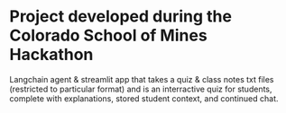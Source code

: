 # Project developed during the Colorado School of Mines Hackathon

Langchain agent & streamlit app that takes a quiz & class notes txt files (restricted to particular format) and is an interractive quiz for students, complete with explanations, stored student context, and continued chat.
